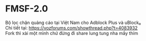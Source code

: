 # FMSF-2.0
Bộ lọc chặn quảng cáo tại Việt Nam cho Adblock Plus và uBlock₀<br />
Chi tiết tại: https://vozforums.com/showthread.php?t=4083932<br />
Fork thì xài một mình chứ đừng đi share lung tung nha mấy thím
